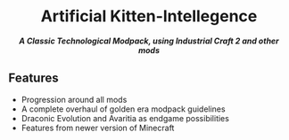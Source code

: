 <h1 align="center">Artificial Kitten-Intellegence</h1>
<p align="center"><b><i>A Classic Technological Modpack, using Industrial Craft 2 and other mods</i></b></p>

## Features
- Progression around all mods
- A complete overhaul of golden era modpack guidelines
- Draconic Evolution and Avaritia as endgame possibilities
- Features from newer version of Minecraft

